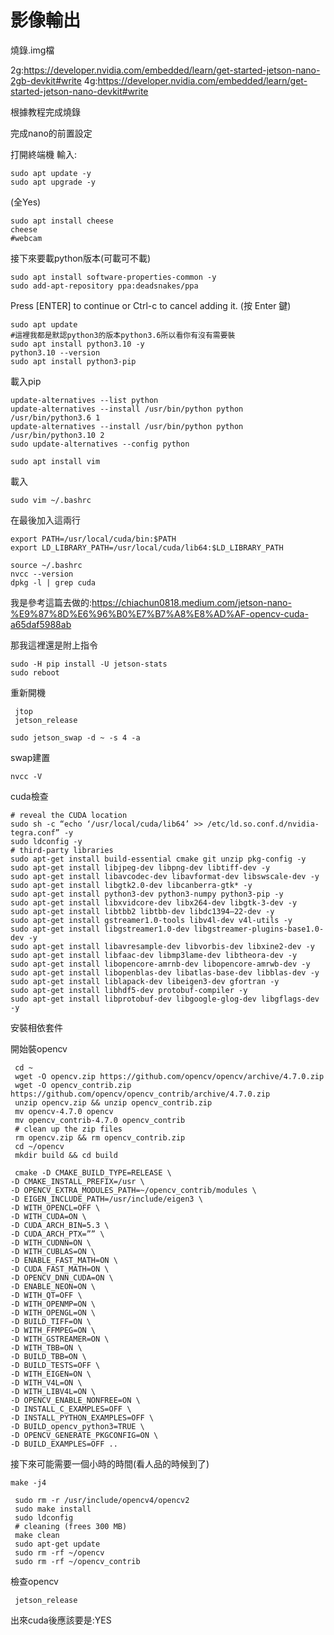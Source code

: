 # 影像輸出
 
 燒錄.img檔
 
2g:https://developer.nvidia.com/embedded/learn/get-started-jetson-nano-2gb-devkit#write
4g:https://developer.nvidia.com/embedded/learn/get-started-jetson-nano-devkit#write

根據教程完成燒錄

完成nano的前置設定

打開終端機
輸入:
```ccs
sudo apt update -y
sudo apt upgrade -y
```
(全Yes)
```ccs
sudo apt install cheese
cheese
#webcam
```

接下來要載python版本(可載可不載)
```ccs
sudo apt install software-properties-common -y
sudo add-apt-repository ppa:deadsnakes/ppa
```

Press [ENTER] to continue or Ctrl-c to cancel adding it.  (按 Enter 鍵)

```ccs
sudo apt update
#這裡我都是默認python3的版本python3.6所以看你有沒有需要裝
sudo apt install python3.10 -y
python3.10 --version
sudo apt install python3-pip
```
載入pip
```ccs
update-alternatives --list python
update-alternatives --install /usr/bin/python python /usr/bin/python3.6 1
update-alternatives --install /usr/bin/python python /usr/bin/python3.10 2
sudo update-alternatives --config python
```

```ccs
sudo apt install vim
```
載入
```ccs
sudo vim ~/.bashrc
```
在最後加入這兩行

```ccs
export PATH=/usr/local/cuda/bin:$PATH
export LD_LIBRARY_PATH=/usr/local/cuda/lib64:$LD_LIBRARY_PATH
```
```ccs
source ~/.bashrc
nvcc --version
dpkg -l | grep cuda
```

我是參考這篇去做的:https://chiachun0818.medium.com/jetson-nano-%E9%87%8D%E6%96%B0%E7%B7%A8%E8%AD%AF-opencv-cuda-a65daf5988ab

那我這裡還是附上指令
```ccs
sudo -H pip install -U jetson-stats
sudo reboot
```
重新開機

```ccs
 jtop
 jetson_release
 ```
 
 ```ccs
 sudo jetson_swap -d ~ -s 4 -a
 ```
 swap建置
 
 ```ccs
 nvcc -V 
 ```
 cuda檢查
 
 ```ccs
 # reveal the CUDA location
 sudo sh -c “echo ‘/usr/local/cuda/lib64’ >> /etc/ld.so.conf.d/nvidia-tegra.conf” -y
 sudo ldconfig -y
 # third-party libraries
 sudo apt-get install build-essential cmake git unzip pkg-config -y
 sudo apt-get install libjpeg-dev libpng-dev libtiff-dev -y
 sudo apt-get install libavcodec-dev libavformat-dev libswscale-dev -y
 sudo apt-get install libgtk2.0-dev libcanberra-gtk* -y
 sudo apt-get install python3-dev python3-numpy python3-pip -y
 sudo apt-get install libxvidcore-dev libx264-dev libgtk-3-dev -y
 sudo apt-get install libtbb2 libtbb-dev libdc1394–22-dev -y
 sudo apt-get install gstreamer1.0-tools libv4l-dev v4l-utils -y
 sudo apt-get install libgstreamer1.0-dev libgstreamer-plugins-base1.0-dev -y
 sudo apt-get install libavresample-dev libvorbis-dev libxine2-dev -y
 sudo apt-get install libfaac-dev libmp3lame-dev libtheora-dev -y
 sudo apt-get install libopencore-amrnb-dev libopencore-amrwb-dev -y
 sudo apt-get install libopenblas-dev libatlas-base-dev libblas-dev -y
 sudo apt-get install liblapack-dev libeigen3-dev gfortran -y
 sudo apt-get install libhdf5-dev protobuf-compiler -y
 sudo apt-get install libprotobuf-dev libgoogle-glog-dev libgflags-dev -y
```

安裝相依套件

開始裝opencv

```ccs
 cd ~
 wget -O opencv.zip https://github.com/opencv/opencv/archive/4.7.0.zip
 wget -O opencv_contrib.zip https://github.com/opencv/opencv_contrib/archive/4.7.0.zip
 unzip opencv.zip && unzip opencv_contrib.zip
 mv opencv-4.7.0 opencv
 mv opencv_contrib-4.7.0 opencv_contrib
 # clean up the zip files
 rm opencv.zip && rm opencv_contrib.zip
 cd ~/opencv
 mkdir build && cd build
```

```ccs
 cmake -D CMAKE_BUILD_TYPE=RELEASE \
-D CMAKE_INSTALL_PREFIX=/usr \
-D OPENCV_EXTRA_MODULES_PATH=~/opencv_contrib/modules \
-D EIGEN_INCLUDE_PATH=/usr/include/eigen3 \
-D WITH_OPENCL=OFF \
-D WITH_CUDA=ON \
-D CUDA_ARCH_BIN=5.3 \
-D CUDA_ARCH_PTX=”” \
-D WITH_CUDNN=ON \
-D WITH_CUBLAS=ON \
-D ENABLE_FAST_MATH=ON \
-D CUDA_FAST_MATH=ON \
-D OPENCV_DNN_CUDA=ON \
-D ENABLE_NEON=ON \
-D WITH_QT=OFF \
-D WITH_OPENMP=ON \
-D WITH_OPENGL=ON \
-D BUILD_TIFF=ON \
-D WITH_FFMPEG=ON \
-D WITH_GSTREAMER=ON \
-D WITH_TBB=ON \
-D BUILD_TBB=ON \
-D BUILD_TESTS=OFF \
-D WITH_EIGEN=ON \
-D WITH_V4L=ON \
-D WITH_LIBV4L=ON \
-D OPENCV_ENABLE_NONFREE=ON \
-D INSTALL_C_EXAMPLES=OFF \
-D INSTALL_PYTHON_EXAMPLES=OFF \
-D BUILD_opencv_python3=TRUE \
-D OPENCV_GENERATE_PKGCONFIG=ON \
-D BUILD_EXAMPLES=OFF ..
```

接下來可能需要一個小時的時間(看人品的時候到了)

```ccs
make -j4
```

```ccs
 sudo rm -r /usr/include/opencv4/opencv2
 sudo make install
 sudo ldconfig
 # cleaning (frees 300 MB)
 make clean
 sudo apt-get update
 sudo rm -rf ~/opencv
 sudo rm -rf ~/opencv_contrib
```

檢查opencv

```ccs
 jetson_release
```
出來cuda後應該要是:YES



